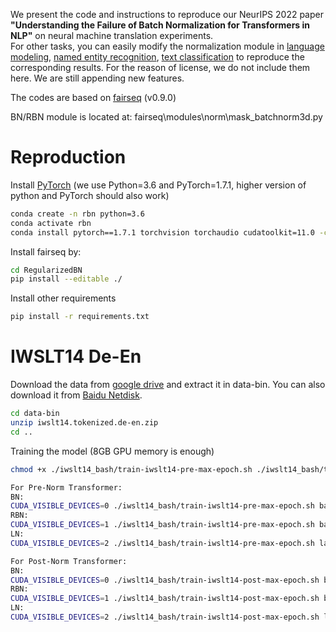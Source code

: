 
We present the code and instructions to reproduce our NeurIPS 2022 paper  **"Understanding the Failure of Batch Normalization for Transformers in NLP"** on neural machine translation experiments.   
For other tasks, you can easily modify the normalization module in [language modeling](https://github.com/szhangtju/The-compression-of-Transformer), [named entity recognition](https://github.com/fastnlp/TENER), [text classification](https://github.com/declare-lab/identifiable-transformers) to reproduce the corresponding results. For the reason of license, we do not include them here. We are still appending new features. 

The codes are based on [fairseq](https://github.com/pytorch/fairseq) (v0.9.0)

BN/RBN module is located at: fairseq\modules\norm\mask_batchnorm3d.py

# Reproduction

Install [PyTorch](http://pytorch.org/) (we use Python=3.6 and PyTorch=1.7.1, higher version of python and PyTorch should also work)
```bash
conda create -n rbn python=3.6
conda activate rbn
conda install pytorch==1.7.1 torchvision torchaudio cudatoolkit=11.0 -c pytorch (or pip install torch==1.7.1+cu110 torchvision==0.8.2+cu110 torchaudio==0.7.2 -f https://download.pytorch.org/whl/torch_stable.html)
```
Install fairseq by:  

```bash
cd RegularizedBN
pip install --editable ./
```
Install other requirements
```bash
pip install -r requirements.txt
```
# IWSLT14 De-En

Download the data from [google drive](https://drive.google.com/file/d/1p8MxfqRPe_tzVwyiUmIsq-q6AG3jF22V/view?usp=sharing) and extract it in data-bin.  You can also download it from  [Baidu Netdisk](https://pan.baidu.com/s/1DQgjBGuorZ0QqKKW0YcvvA?pwd=znde).  
```bash
cd data-bin
unzip iwslt14.tokenized.de-en.zip
cd ..
```
Training the model (8GB GPU memory is enough)  

```bash
chmod +x ./iwslt14_bash/train-iwslt14-pre-max-epoch.sh ./iwslt14_bash/train-iwslt14-post-max-epoch.sh 
```


```bash
For Pre-Norm Transformer:  
BN: 
CUDA_VISIBLE_DEVICES=0 ./iwslt14_bash/train-iwslt14-pre-max-epoch.sh batch_1_1
RBN: 
CUDA_VISIBLE_DEVICES=1 ./iwslt14_bash/train-iwslt14-pre-max-epoch.sh batch_diff_0.1_0.01  
LN: 
CUDA_VISIBLE_DEVICES=2 ./iwslt14_bash/train-iwslt14-pre-max-epoch.sh layer_1

```

```bash
For Post-Norm Transformer:  
BN: 
CUDA_VISIBLE_DEVICES=0 ./iwslt14_bash/train-iwslt14-post-max-epoch.sh batch_1_1
RBN: 
CUDA_VISIBLE_DEVICES=1 ./iwslt14_bash/train-iwslt14-post-max-epoch.sh batch_diff_60_0
LN: 
CUDA_VISIBLE_DEVICES=2 ./iwslt14_bash/train-iwslt14-post-max-epoch.sh layer_1
 
```

